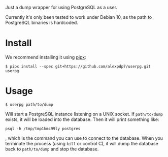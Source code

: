 Just a dump wrapper for using PostgreSQL as a user.

Currently it's only been tested to work under Debian 10, as the path to PostgreSQL binaries is hardcoded.

# Install

We recommend installing it using [pipx](https://pipxproject.github.io/pipx/):

```
$ pipx install --spec git+https://github.com/alexpdp7/userpg.git userpg
```

# Usage

```
$ userpg path/to/dump
```

Will start a PostgreSQL instance listening on a UNIX socket.
If `path/to/dump` exists, it will be loaded into the database.
Then it will print something like:

```
psql -h /tmp/tmp1kmc99ly postgres
```

, which is the command you can use to connect to the database.
When you terminate the process (using `kill` or control C), it will dump the database back to `path/to/dump` and stop the database.
